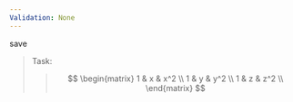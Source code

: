 ```yaml
---
Validation: None
---
```


save

> Task:
> > $$
> > \begin{matrix}
> > 1 & x & x^2 \\
> > 1 & y & y^2 \\
> > 1 & z & z^2 \\
> > \end{matrix}
> > $$

